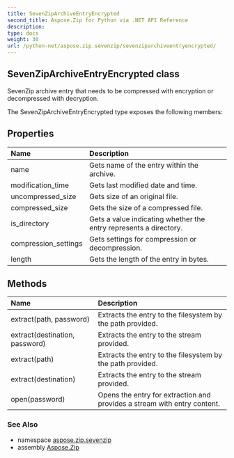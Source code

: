 ```yaml
---
title: SevenZipArchiveEntryEncrypted
second_title: Aspose.Zip for Python via .NET API Reference
description: 
type: docs
weight: 30
url: /python-net/aspose.zip.sevenzip/sevenziparchiveentryencrypted/
---
```


## SevenZipArchiveEntryEncrypted class

SevenZip archive entry that needs to be compressed with encryption or decompressed with decryption.

The SevenZipArchiveEntryEncrypted type exposes the following members:
## Properties
| Name | Description |
| :- | :- |
|name|Gets name of the entry within the archive.|
|modification_time|Gets last modified date and time.|
|uncompressed_size|Gets size of an original file.|
|compressed_size|Gets the size of a compressed file.|
|is_directory|Gets a value indicating whether the entry represents a directory.|
|compression_settings|Gets settings for compression or decompression.|
|length|Gets the length of the entry in bytes.|
## Methods
| Name | Description |
| :- | :- |
|extract(path, password)|Extracts the entry to the filesystem by the path provided.|
|extract(destination, password)|Extracts the entry to the stream provided.|
|extract(path)|Extracts the entry to the filesystem by the path provided.|
|extract(destination)|Extracts the entry to the stream provided.|
|open(password)|Opens the entry for extraction and provides a stream with entry content.|

### See Also

* namespace [aspose.zip.sevenzip](/zip/python-net/aspose.zip.sevenzip/)
* assembly [Aspose.Zip](/zip/python-net/)

